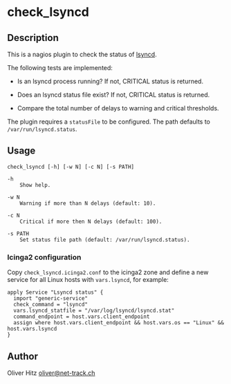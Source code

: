 # check_lsyncd

## Description

This is a nagios plugin to check the status of
[lsyncd](https://github.com/axkibe/lsyncd).

The following tests are implemented:

- Is an lsyncd process running? If not, CRITICAL status is returned.

- Does an lsyncd status file exist? If not, CRITICAL status is returned.

- Compare the total number of delays to warning and critical thresholds.

The plugin requires a `statusFile` to be configured. The path defaults to
`/var/run/lsyncd.status`.

## Usage

    check_lsyncd [-h] [-w N] [-c N] [-s PATH]
    
    -h
        Show help.
    
    -w N
        Warning if more than N delays (default: 10).
    
    -c N
        Critical if more then N delays (default: 100).
    
    -s PATH
        Set status file path (default: /var/run/lsyncd.status).

### Icinga2 configuration

Copy `check_lsyncd.icinga2.conf` to the icinga2 zone and define a new service for all Linux hosts with `vars.lsyncd`, for example:

```
apply Service "Lsyncd status" {
  import "generic-service"
  check_command = "lsyncd"
  vars.lsyncd_statfile = "/var/log/lsyncd/lsyncd.stat"
  command_endpoint = host.vars.client_endpoint
  assign where host.vars.client_endpoint && host.vars.os == "Linux" && host.vars.lsyncd
}
```

## Author

Oliver Hitz <oliver@net-track.ch>
